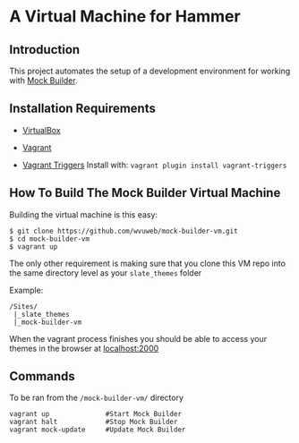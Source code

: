 # A Virtual Machine for Hammer

## Introduction

This project automates the setup of a development environment for working with [Mock Builder](https://github.com/wvuweb/mock_builder).

## Installation Requirements

* [VirtualBox](https://www.virtualbox.org)

* [Vagrant](http://vagrantup.com)

* [Vagrant Triggers](https://github.com/emyl/vagrant-triggers) Install with: `vagrant plugin install vagrant-triggers`

## How To Build The Mock Builder Virtual Machine

Building the virtual machine is this easy:
```
$ git clone https://github.com/wvuweb/mock-builder-vm.git
$ cd mock-builder-vm
$ vagrant up
```

The only other requirement is making sure that you clone this VM repo into the same directory level as your `slate_themes` folder

Example:
```
/Sites/
 |_slate_themes
 |_mock-builder-vm
```

When the vagrant process finishes you should be able to access your themes in the browser at [localhost:2000](http://localhost:2000)


## Commands

To be ran from the `/mock-builder-vm/` directory
```
vagrant up              #Start Mock Builder
vagrant halt            #Stop Mock Builder
vagrant mock-update     #Update Mock Builder
```
